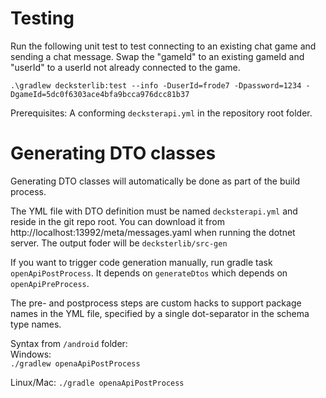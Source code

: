 # Testing
Run the following unit test to test connecting to an existing chat game and sending a chat message.
Swap the "gameId" to an existing gameId and "userId" to a userId not already connected to the game.

`.\gradlew decksterlib:test --info -DuserId=frode7 -Dpassword=1234 -DgameId=5dc0f6303ace4bfa9bcca976dcc81b37`

Prerequisites: A conforming `decksterapi.yml` in the repository root folder.

# Generating DTO classes

Generating DTO classes will automatically be done as part of the build process. 

The YML file with DTO definition must be named `decksterapi.yml` and reside in the git repo root.
You can download it from http://localhost:13992/meta/messages.yaml when running the dotnet server.
The output foder will be `decksterlib/src-gen`

If you want to trigger code generation manually, run gradle task `openApiPostProcess`. 
It depends on `generateDtos` which depends on `openApiPreProcess`.

The pre- and postprocess steps are custom hacks to support package names in the YML file, specified
by a single dot-separator in the schema type names.

Syntax from `/android` folder:  
Windows:  
`./gradlew openaApiPostProcess`

Linux/Mac:
`./gradle openaApiPostProcess`


